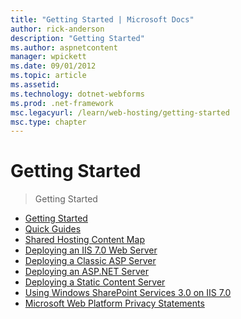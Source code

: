 ```yaml
---
title: "Getting Started | Microsoft Docs"
author: rick-anderson
description: "Getting Started"
ms.author: aspnetcontent
manager: wpickett
ms.date: 09/01/2012
ms.topic: article
ms.assetid: 
ms.technology: dotnet-webforms
ms.prod: .net-framework
msc.legacyurl: /learn/web-hosting/getting-started
msc.type: chapter
---
```

Getting Started
====================
> Getting Started


- [Getting Started](getting-started_69.md)
- [Quick Guides](quick-guides.md)
- [Shared Hosting Content Map](shared-hosting-content-map.md)
- [Deploying an IIS 7.0 Web Server](deploying-an-iis-web-server.md)
- [Deploying a Classic ASP Server](deploying-a-classic-asp-server.md)
- [Deploying an ASP.NET Server](deploying-an-aspnet-server.md)
- [Deploying a Static Content Server](deploying-a-static-content-server.md)
- [Using Windows SharePoint Services 3.0 on IIS 7.0](using-windows-sharepoint-services-30-on-iis.md)
- [Microsoft Web Platform Privacy Statements](microsoft-web-platform-privacy-statements.md)